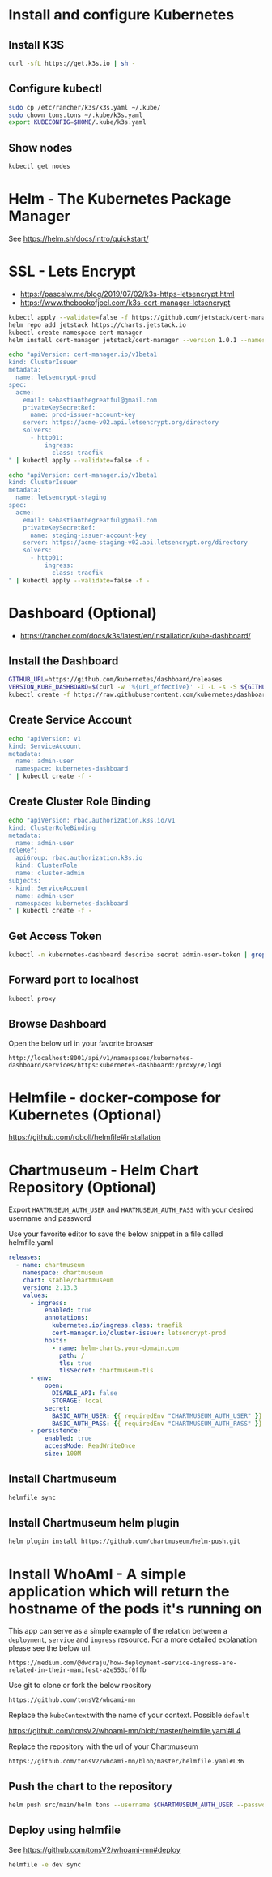 # Install and configure Kubernetes
## Install K3S
```bash
curl -sfL https://get.k3s.io | sh -
```

## Configure kubectl
```bash
sudo cp /etc/rancher/k3s/k3s.yaml ~/.kube/
sudo chown tons.tons ~/.kube/k3s.yaml
export KUBECONFIG=$HOME/.kube/k3s.yaml
```

## Show nodes
```bash
kubectl get nodes
```

# Helm - The Kubernetes Package Manager
See https://helm.sh/docs/intro/quickstart/

# SSL - Lets Encrypt
* https://pascalw.me/blog/2019/07/02/k3s-https-letsencrypt.html
* https://www.thebookofjoel.com/k3s-cert-manager-letsencrypt

```bash
kubectl apply --validate=false -f https://github.com/jetstack/cert-manager/releases/download/v1.0.1/cert-manager.crds.yaml
helm repo add jetstack https://charts.jetstack.io
kubectl create namespace cert-manager
helm install cert-manager jetstack/cert-manager --version 1.0.1 --namespace cert-manager

echo "apiVersion: cert-manager.io/v1beta1
kind: ClusterIssuer
metadata:
  name: letsencrypt-prod
spec:
  acme:
    email: sebastianthegreatful@gmail.com
    privateKeySecretRef:
      name: prod-issuer-account-key
    server: https://acme-v02.api.letsencrypt.org/directory
    solvers:
      - http01:
          ingress:
            class: traefik
" | kubectl apply --validate=false -f -

echo "apiVersion: cert-manager.io/v1beta1
kind: ClusterIssuer
metadata:
  name: letsencrypt-staging
spec:
  acme:
    email: sebastianthegreatful@gmail.com
    privateKeySecretRef:
      name: staging-issuer-account-key
    server: https://acme-staging-v02.api.letsencrypt.org/directory
    solvers:
      - http01:
          ingress:
            class: traefik
" | kubectl apply --validate=false -f -
```

# Dashboard (Optional)
* https://rancher.com/docs/k3s/latest/en/installation/kube-dashboard/

## Install the Dashboard
```bash
GITHUB_URL=https://github.com/kubernetes/dashboard/releases
VERSION_KUBE_DASHBOARD=$(curl -w '%{url_effective}' -I -L -s -S ${GITHUB_URL}/latest -o /dev/null | sed -e 's|.*/||')
kubectl create -f https://raw.githubusercontent.com/kubernetes/dashboard/${VERSION_KUBE_DASHBOARD}/aio/deploy/recommended.yaml
```

## Create Service Account
```bash
echo "apiVersion: v1
kind: ServiceAccount
metadata:
  name: admin-user
  namespace: kubernetes-dashboard
" | kubectl create -f -
```

## Create Cluster Role Binding
```bash
echo "apiVersion: rbac.authorization.k8s.io/v1
kind: ClusterRoleBinding
metadata:
  name: admin-user
roleRef:
  apiGroup: rbac.authorization.k8s.io
  kind: ClusterRole
  name: cluster-admin
subjects:
- kind: ServiceAccount
  name: admin-user
  namespace: kubernetes-dashboard
" | kubectl create -f -
```

## Get Access Token
```bash
kubectl -n kubernetes-dashboard describe secret admin-user-token | grep ^token
```

## Forward port to localhost
```bash
kubectl proxy
```

## Browse Dashboard
Open the below url in your favorite browser

`http://localhost:8001/api/v1/namespaces/kubernetes-dashboard/services/https:kubernetes-dashboard:/proxy/#/logi`

# Helmfile - docker-compose for Kubernetes (Optional)
https://github.com/roboll/helmfile#installation

# Chartmuseum - Helm Chart Repository (Optional)
Export `HARTMUSEUM_AUTH_USER` and `HARTMUSEUM_AUTH_PASS` with your desired username and password

Use your favorite editor to save the below snippet in a file called helmfile.yaml
```yaml
releases:
  - name: chartmuseum
    namespace: chartmuseum
    chart: stable/chartmuseum
    version: 2.13.3
    values:
      - ingress:
          enabled: true
          annotations:
            kubernetes.io/ingress.class: traefik
            cert-manager.io/cluster-issuer: letsencrypt-prod
          hosts:
            - name: helm-charts.your-domain.com
              path: /
              tls: true
              tlsSecret: chartmuseum-tls
      - env:
          open:
            DISABLE_API: false
            STORAGE: local
          secret:
            BASIC_AUTH_USER: {{ requiredEnv "CHARTMUSEUM_AUTH_USER" }}
            BASIC_AUTH_PASS: {{ requiredEnv "CHARTMUSEUM_AUTH_PASS" }}
      - persistence:
          enabled: true
          accessMode: ReadWriteOnce
          size: 100M
```

## Install Chartmuseum
```bash
helmfile sync
```

## Install Chartmuseum helm plugin
```bash
helm plugin install https://github.com/chartmuseum/helm-push.git
```

# Install WhoAmI - A simple application which will return the hostname of the pods it's running on
This app can serve as a simple example of the relation between a `deployment`, `service` and `ingress` resource. For a more detailed explanation please see the below url.

`https://medium.com/@dwdraju/how-deployment-service-ingress-are-related-in-their-manifest-a2e553cf0ffb`

Use git to clone or fork the below reository

`https://github.com/tonsV2/whoami-mn`

Replace the `kubeContext`with the name of your context. Possible `default`

https://github.com/tonsV2/whoami-mn/blob/master/helmfile.yaml#L4

Replace the repository with the url of your Chartmuseum

`https://github.com/tonsV2/whoami-mn/blob/master/helmfile.yaml#L36`

## Push the chart to the repository
```bash
helm push src/main/helm tons --username $CHARTMUSEUM_AUTH_USER --password $CHARTMUSEUM_AUTH_PASS
```

## Deploy using helmfile
See https://github.com/tonsV2/whoami-mn#deploy
```bash
helmfile -e dev sync
```
